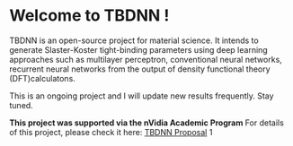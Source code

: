 # Welcome to TBDNN !

TBDNN is an open-source project for material science. It intends to generate 
Slaster-Koster tight-binding parameters using deep learning approaches such 
as multilayer perceptron, conventional neural networks, recurrent neural
networks from the output of density functional theory (DFT)calculatons.   
       
This is an ongoing project and I will update new results frequently. Stay tuned.     
        
**This project was supported via the nVidia Academic Program** 
For details of this project, please check it here: [TBDNN Proposal](https://github.com/pipidog/TBDNN/blob/master/TBDNN%20proposal.pdf)  1